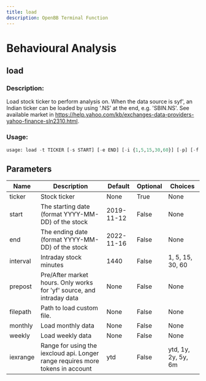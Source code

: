 ```yaml
---
title: load
description: OpenBB Terminal Function
---
```


# Behavioural Analysis

## load

### Description: 

Load stock ticker to perform analysis on. When the data source is syf', an Indian ticker can be loaded by using '.NS' at the end, e.g. 'SBIN.NS'. See available market in https://help.yahoo.com/kb/exchanges-data-providers-yahoo-finance-sln2310.html.

### Usage: 
```python
usage: load -t TICKER [-s START] [-e END] [-i {1,5,15,30,60}] [-p] [-f FILEPATH] [-m] [-w] [-r {ytd,1y,2y,5y,6m}]
```

## Parameters

| Name | Description | Default | Optional | Choices |
| ---- | ----------- | ------- | -------- | ------- |
| ticker | Stock ticker | None | True | None |
| start | The starting date (format YYYY-MM-DD) of the stock | 2019-11-12 | False | None |
| end | The ending date (format YYYY-MM-DD) of the stock | 2022-11-16 | False | None |
| interval | Intraday stock minutes | 1440 | False | 1, 5, 15, 30, 60 |
| prepost | Pre/After market hours. Only works for 'yf' source, and intraday data | None | False | None |
| filepath | Path to load custom file. | None | False | None |
| monthly | Load monthly data | None | False | None |
| weekly | Load weekly data | None | False | None |
| iexrange | Range for using the iexcloud api. Longer range requires more tokens in account | ytd | False | ytd, 1y, 2y, 5y, 6m |


